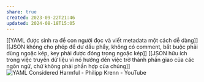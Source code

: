 ```yaml
---
share: true
created: 2023-09-22T21:46
updated: 2024-08-18T15:05
---
```

[[YAML được sinh ra để con người đọc và viết metadata một cách dễ dàng]]
[[JSON không cho phép để dư dấu phẩy, không có comment, bắt buộc phải dùng ngoặc kép, key phải được đóng trong ngoặc kép]]
[[JSON hữu ích trong việc truyền dữ liệu vì nó hướng đến việc trở thành phần giao của các ngôn ngữ, chứ không phải phần hợp của chúng]] 
![YAML Considered Harmful - Philipp Krenn - YouTube](https://youtu.be/WQurEEfSf8M)